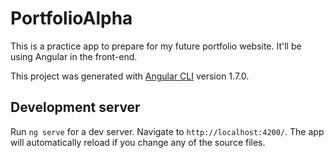 # PortfolioAlpha
This is a practice app to prepare for my future portfolio website. It'll be using Angular in the front-end.

This project was generated with [Angular CLI](https://github.com/angular/angular-cli) version 1.7.0.
## Development server
Run `ng serve` for a dev server. Navigate to `http://localhost:4200/`. The app will automatically reload if you change any of the source files.


